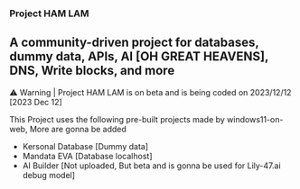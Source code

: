 ### Project HAM LAM
## A community-driven project for databases, dummy data, APIs, AI [OH GREAT HEAVENS], DNS, Write blocks, and more

⚠ Warning | Project HAM LAM is on beta and is being coded on 2023/12/12 [2023 Dec 12]

This Project uses the following pre-built projects made by windows11-on-web, More are gonna be added
- Kersonal Database [Dummy data]
- Mandata EVA [Database localhost]
- AI Builder [Not uploaded, But beta and is gonna be used for Lily-47.ai debug model]
  
